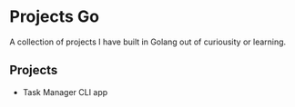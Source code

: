 # Projects Go

A collection of projects I have built in Golang out of curiousity or learning.

## Projects

- Task Manager CLI app

